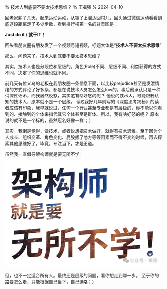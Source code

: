 % 技术人到底要不要太技术思维？
% 王福强
% 2024-04-10



回老家躺了几天，起来运动运动，从镇子上溜达回村儿，回头通过微信运动看看到底这段距离走了多少步数，看到排行榜第一名的背景图是：

**Just do it / 就干IT！**

回头看朋友圈有朋友发了一个视频号短视频，标题大体是“**技术人不要太技术思维**”

那么，问题来了，技术人到底要不要太技术思维？

其实，技术人也是分段位和层级的。角色(Role)不同、层级不同、利益获得的方式不同，决定了你的思维也就不同。

前几天有位义乌的老板在我朋友圈一条信息下面，以比较prejudice甚至是发泄情绪的方式评论了好多条，都是在说技术人员怎么怎么low的，事后他承认只是一种试探性话术，而我居然没怒，其实这有啥好怒的呢？ 他说的技术人，可能跟我认知的技术人，原本就不是一个层级。 读过我好几年前写的《深度思考揭秘》的读者应该有印象，我早就说过，任何一个行业甚至专业都是有层级的，你不能以你看到的、接触到的个体来指代其它个体甚至是群体。所以，我有啥好怒的呢？ 原本说的就不是一个标的，虽然冠名好像一样 ；）

其实，我倒是觉得，做技术，或者说想把技术做好，就得有技术思维。至于因为个人成长、组织变革、角色变化、屁股挪了地方等等因素而不得不变的时候，再去探索其他思维好了，毕竟，专注当下，才是正道。

虽然我一直倡导架构师就是要无所不学:

![](./images/architect_learn_everything.webp)

但，也不一定适合所有人。最终还是层级的问题，看你想走到哪一步。
至于你的路要怎么走，只能根据自己当下，自己选咯；）

